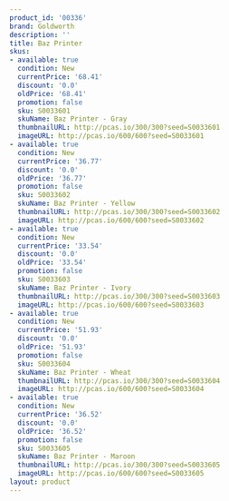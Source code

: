 ```yaml
---
product_id: '00336'
brand: Goldworth
description: ''
title: Baz Printer
skus:
- available: true
  condition: New
  currentPrice: '68.41'
  discount: '0.0'
  oldPrice: '68.41'
  promotion: false
  sku: S0033601
  skuName: Baz Printer - Gray
  thumbnailURL: http://pcas.io/300/300?seed=S0033601
  imageURL: http://pcas.io/600/600?seed=S0033601
- available: true
  condition: New
  currentPrice: '36.77'
  discount: '0.0'
  oldPrice: '36.77'
  promotion: false
  sku: S0033602
  skuName: Baz Printer - Yellow
  thumbnailURL: http://pcas.io/300/300?seed=S0033602
  imageURL: http://pcas.io/600/600?seed=S0033602
- available: true
  condition: New
  currentPrice: '33.54'
  discount: '0.0'
  oldPrice: '33.54'
  promotion: false
  sku: S0033603
  skuName: Baz Printer - Ivory
  thumbnailURL: http://pcas.io/300/300?seed=S0033603
  imageURL: http://pcas.io/600/600?seed=S0033603
- available: true
  condition: New
  currentPrice: '51.93'
  discount: '0.0'
  oldPrice: '51.93'
  promotion: false
  sku: S0033604
  skuName: Baz Printer - Wheat
  thumbnailURL: http://pcas.io/300/300?seed=S0033604
  imageURL: http://pcas.io/600/600?seed=S0033604
- available: true
  condition: New
  currentPrice: '36.52'
  discount: '0.0'
  oldPrice: '36.52'
  promotion: false
  sku: S0033605
  skuName: Baz Printer - Maroon
  thumbnailURL: http://pcas.io/300/300?seed=S0033605
  imageURL: http://pcas.io/600/600?seed=S0033605
layout: product
---
```

